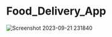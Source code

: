 # Food_Delivery_App
![Screenshot 2023-09-21 231840](https://github.com/Subhrajyoti2000/Food_Delivery_App/assets/116973289/ad99cdbe-26ac-43c3-9d99-3be5b7c3fe27)
